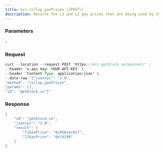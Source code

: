 ```yaml
---
title: kcc:rollup_gasPrices \[POST\]
description: Returns the L1 and L2 gas prices that are being used by the Sequencer tocalculate fees.
---
```


### Parameters


\-

### Request

``` java
curl --location --request POST 'https://kcc.getblock.io/mainnet/' \
--header 'x-api-key: YOUR-API-KEY' \
--header 'Content-Type: application/json' \
--data-raw '{"jsonrpc": "2.0",
"method": "rollup_gasPrices",
"params": [],
"id": "getblock.io"}'
```

###  Response

``` java
{
    "id": "getblock.io",
    "jsonrpc": "2.0",
    "result": {
        "l1GasPrice": "0x95b1ec61f",
        "l2GasPrice": "0xf4240"
    }
}
```

